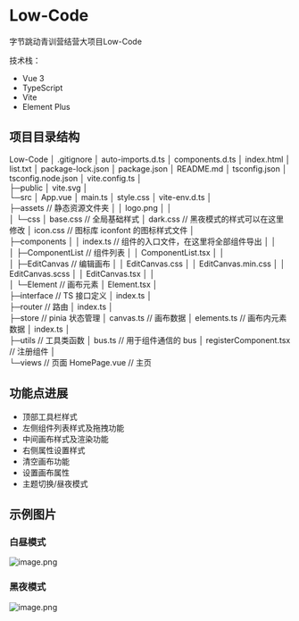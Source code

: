 # Low-Code
字节跳动青训营结营大项目Low-Code

技术栈：

- Vue 3
- TypeScript
- Vite
- Element Plus

## 项目目录结构
Low-Code
│  .gitignore
│  auto-imports.d.ts
│  components.d.ts
│  index.html
│  list.txt
│  package-lock.json
│  package.json
│  README.md
│  tsconfig.json
│  tsconfig.node.json
│  vite.config.ts
│  
├─public
│      vite.svg
│      
└─src
    │  App.vue
    │  main.ts
    │  style.css
    │  vite-env.d.ts
    │  
    ├─assets    // 静态资源文件夹
    │  │  logo.png
    │  │  
    │  └─css
    │          base.css // 全局基础样式
    │          dark.css // 黑夜模式的样式可以在这里修改
    │          icon.css // 图标库 iconfont 的图标样式文件
    │          
    ├─components
    │  │  index.ts  // 组件的入口文件，在这里将全部组件导出
    │  │  
    │  ├─ComponentList  // 组件列表
    │  │      ComponentList.tsx
    │  │      
    │  ├─EditCanvas // 编辑画布
    │  │      EditCanvas.css
    │  │      EditCanvas.min.css
    │  │      EditCanvas.scss
    │  │      EditCanvas.tsx
    │  │      
    │  └─Element // 画布元素
    │          Element.tsx
    │          
    ├─interface // TS 接口定义
    │      index.ts
    │      
    ├─router    // 路由
    │      index.ts
    │      
    ├─store // pinia 状态管理
    │      canvas.ts    // 画布数据
    │      elements.ts  // 画布内元素数据
    │      index.ts
    │      
    ├─utils // 工具类函数
    │      bus.ts   // 用于组件通信的 bus
    │      registerComponent.tsx    // 注册组件
    │      
    └─views // 页面
            HomePage.vue    // 主页

## 功能点进展

- 顶部工具栏样式
- 左侧组件列表样式及拖拽功能
- 中间画布样式及渲染功能
- 右侧属性设置样式
- 清空画布功能
- 设置画布属性
- 主题切换/昼夜模式

## 示例图片

### 白昼模式
![image.png](https://s2.loli.net/2022/08/14/5YaV2oyI9FrSbzA.png)

### 黑夜模式
![image.png](https://s2.loli.net/2022/08/14/f1TGVaEx8yvWz6R.png)
